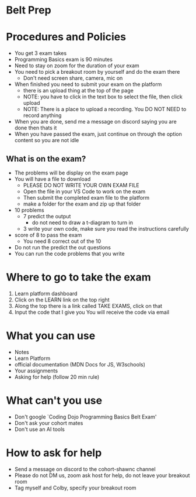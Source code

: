 # Belt Prep

# Procedures and Policies

- You get 3 exam takes
- Programming Basics exam is 90 minutes
- Need to stay on zoom for the duration of your exam
- You need to pick a breakout room by yourself and do the exam there
    - Don't need screen share, camera, mic on 
- When finished you need to submit your exam on the platform
    - there is an upload thing at the top of the page
    - NOTE: you have to click in the text box to select the file, then click upload
    - NOTE: There is a place to upload a recording. You DO NOT NEED to record anything
- When you are done, send me a message on discord saying you are done then thats it
- When you have passed the exam, just continue on through the option content so you are not idle

## What is on the exam?

- The problems will be display on the exam page
- You will have a file to download
    - PLEASE DO NOT WRITE YOUR OWN EXAM FILE
    - Open the file in your VS Code to work on the exam
    - Then submit the completed exam file to the platform
    - make a folder for the exam and zip up that folder 
- 10 problems
    - 7 predict the output 
      - do not need to draw a t-diagram to turn in
    - 3 write your own code, make sure you read the instructions carefully
- score of 8 to pass the exam
    - You need 8 correct out of the 10
- Do not run the predict the out questions
- You can run the code problems that you write


# Where to go to take the exam

1. Learn platform dashboard
2. Click on the LEARN link on the top right
3. Along the top there is a link called TAKE EXAMS, click on that
4. Input the code that I give you
You will receive the code via email

# What you can use

- Notes
- Learn Platform
- official documentation (MDN Docs for JS, W3schools)
- Your assignments
- Asking for help (follow 20 min rule)

# What can't you use

- Don't google `Coding Dojo Programming Basics Belt Exam'
- Don't ask your cohort mates
- Don't use an AI tools


# How to ask for help

- Send a message on discord to the cohort-shawnc channel
- Please do not DM us, zoom ask host for help, do not leave your breakout room
- Tag myself and Colby, specify your breakout room
